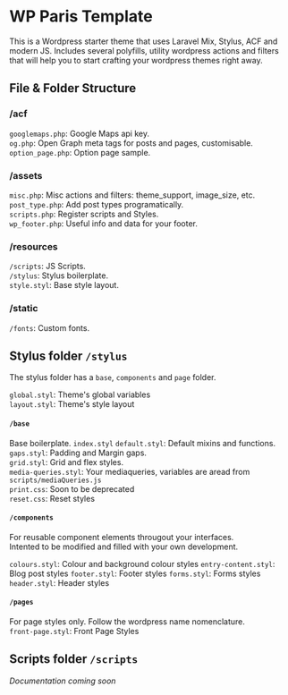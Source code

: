 # WP Paris Template 

This is a Wordpress starter theme that uses Laravel Mix, Stylus, ACF and modern JS. Includes several polyfills, utility wordpress actions and filters that will help you to start crafting your wordpress themes right away.

## File & Folder Structure

### /acf
`googlemaps.php`: Google Maps api key.  
`og.php`: Open Graph meta tags for posts and pages, customisable.  
`option_page.php`: Option page sample.  

### /assets
`misc.php`: Misc actions and filters: theme_support, image_size, etc.  
`post_type.php`: Add post types programatically.  
`scripts.php`: Register scripts and Styles.  
`wp_footer.php`: Useful info and data for your footer.  

### /resources
`/scripts`: JS Scripts.  
`/stylus`: Stylus boilerplate.  
`style.styl`: Base style layout.  

### /static
`/fonts`: Custom fonts.  

## Stylus folder `/stylus`
The stylus folder has a `base`, `components` and `page` folder.

`global.styl`: Theme's global variables  
`layout.styl`: Theme's style layout  

#### `/base`
Base boilerplate.
`index.styl`
`default.styl`: Default mixins and functions.  
`gaps.styl`: Padding and Margin gaps.  
`grid.styl`: Grid and flex styles.  
`media-queries.styl`: Your mediaqueries, variables are aread from `scripts/mediaQueries.js`  
`print.css`: Soon to be deprecated  
`reset.css`: Reset styles

#### `/components`
For reusable component elements througout your interfaces.  
Intented to be modified and filled with your own development.  

`colours.styl`: Colour and background colour styles 
`entry-content.styl`: Blog post styles
`footer.styl`: Footer styles
`forms.styl`: Forms styles
`header.styl`: Header styles

#### `/pages`
For page styles only. Follow the wordpress name nomenclature.  
`front-page.styl`: Front Page Styles

## Scripts folder `/scripts`

*Documentation coming soon*
